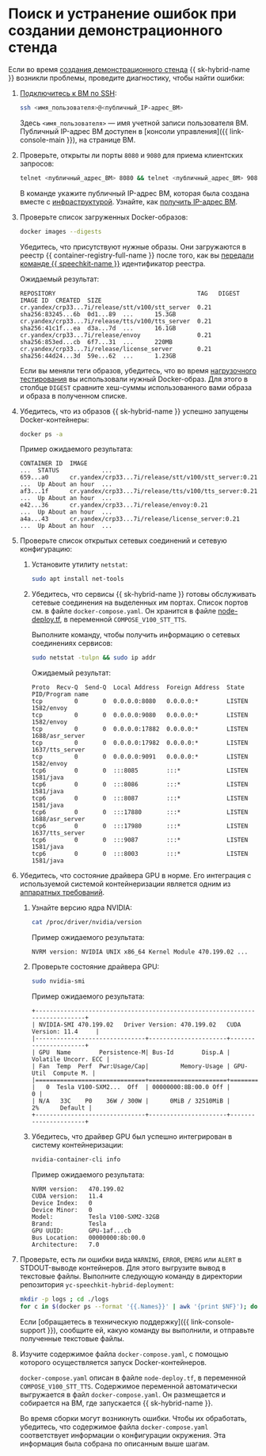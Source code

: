 # Поиск и устранение ошибок при создании демонстрационного стенда

Если во время [создания демонстрационного стенда](quickstart.md) {{ sk-hybrid-name }} возникли проблемы, проведите диагностику, чтобы найти ошибки:

1. [Подключитесь к ВМ по SSH](../compute/operations/vm-connect/ssh.md#vm-connect):

   ```bash
   ssh <имя_пользователя>@<публичный_IP-адрес_ВМ>
   ```

   Здесь `<имя_пользователя>` — имя учетной записи пользователя ВМ. Публичный IP-адрес ВМ доступен в [консоли управления]({{ link-console-main }}), на странице ВМ.

1. Проверьте, открыты ли порты `8080` и `9080` для приема клиентских запросов:

   ```bash
   telnet <публичный_адрес_ВМ> 8080 && telnet <публичный_адрес_ВМ> 9080
   ```

   В команде укажите публичный IP-адрес ВМ, которая была создана вместе с [инфраструктурой](quickstart.md#create-infrastructure). Узнайте, как [получить IP-адрес ВМ](../compute/operations/vm-info/get-info.md#outside-instance).

1. Проверьте список загруженных Docker-образов:

   ```bash
   docker images --digests
   ```

   Убедитесь, что присутствуют нужные образы. Они загружаются в реестр {{ container-registry-full-name }} после того, как вы [передали команде {{ speechkit-name }}](quickstart.md#get-started) идентификатор реестра.

   Ожидаемый результат:

   ```text
   REPOSITORY                                        TAG   DIGEST             IMAGE ID  CREATED  SIZE
   cr.yandex/crp33...7i/release/stt/v100/stt_server  0.21  sha256:83245...6b  0d1...89  ...      15.3GB
   cr.yandex/crp33...7i/release/tts/v100/tts_server  0.21  sha256:41c1f...ea  d3a...7d  ...      16.1GB
   cr.yandex/crp33...7i/release/envoy                0.21  sha256:853ed...cb  6f7...31  ...      220MB
   cr.yandex/crp33...7i/release/license_server       0.21  sha256:44d24...3d  59e...62  ...      1.23GB
   ```

   Если вы меняли теги образов, убедитесь, что во время [нагрузочного тестирования](quickstart.md#stt-and-tts) вы использовали нужный Docker-образ. Для этого в столбце `DIGEST` сравните хеш-суммы использованного вами образа и образа в полученном списке.

1. Убедитесь, что из образов {{ sk-hybrid-name }} успешно запущены Docker-контейнеры:

   ```bash
   docker ps -a
   ```

   Пример ожидаемого результата:

   ```text
   CONTAINER ID  IMAGE                                                  ...  STATUS            ...
   659...a0      cr.yandex/crp33...7i/release/stt/v100/stt_server:0.21  ...  Up About an hour  ...
   af3...1f      cr.yandex/crp33...7i/release/tts/v100/tts_server:0.21  ...  Up About an hour  ...
   e42...36      cr.yandex/crp33...7i/release/envoy:0.21                ...  Up About an hour  ...
   a4a...43      cr.yandex/crp33...7i/release/license_server:0.21       ...  Up About an hour  ...
   ```

1. Проверьте список открытых сетевых соединений и сетевую конфигурацию:

   1. Установите утилиту `netstat`:

      ```bash
      sudo apt install net-tools
      ```

   1. Убедитесь, что сервисы {{ sk-hybrid-name }} готовы обслуживать сетевые соединения на выделенных им портах. Список портов см. в файле `docker-compose.yaml`. Он хранится в файле [node-deploy.tf](https://github.com/yandex-cloud-examples/yc-speechkit-hybrid-deployment/blob/main/node-deploy.tf), в переменной `COMPOSE_V100_STT_TTS`.

      Выполните команду, чтобы получить информацию о сетевых соединениях сервисов:

      ```bash
      sudo netstat -tulpn && sudo ip addr
      ```

      Ожидаемый результат:

      ```text
      Proto  Recv-Q  Send-Q  Local Address  Foreign Address  State   PID/Program name
      tcp         0       0  0.0.0.0:8080   0.0.0.0:*        LISTEN  1582/envoy
      tcp         0       0  0.0.0.0:9080   0.0.0.0:*        LISTEN  1582/envoy
      tcp         0       0  0.0.0.0:17882  0.0.0.0:*        LISTEN  1688/asr_server
      tcp         0       0  0.0.0.0:17982  0.0.0.0:*        LISTEN  1637/tts_server
      tcp         0       0  0.0.0.0:9091   0.0.0.0:*        LISTEN  1582/envoy
      tcp6        0       0  :::8085        :::*             LISTEN  1581/java
      tcp6        0       0  :::8086        :::*             LISTEN  1581/java
      tcp6        0       0  :::8087        :::*             LISTEN  1581/java
      tcp6        0       0  :::17880       :::*             LISTEN  1688/asr_server
      tcp6        0       0  :::17980       :::*             LISTEN  1637/tts_server
      tcp6        0       0  :::9087        :::*             LISTEN  1581/java
      tcp6        0       0  :::8003        :::*             LISTEN  1581/java
      ```

1. Убедитесь, что состояние драйвера GPU в норме. Его интеграция с используемой системой контейнеризации является одним из [аппаратных требований](system-requirements.md#hardware).

   1. Узнайте версию ядра NVIDIA:

      ```bash
      cat /proc/driver/nvidia/version
      ```

      Пример ожидаемого результата:

      ```text
      NVRM version: NVIDIA UNIX x86_64 Kernel Module 470.199.02 ...
      ```

   1. Проверьте состояние драйвера GPU:

      ```bash
      sudo nvidia-smi
      ```

      Пример ожидаемого результата:

      ```text
      +-----------------------------------------------------------------------------+
      | NVIDIA-SMI 470.199.02   Driver Version: 470.199.02   CUDA Version: 11.4     |
      |-------------------------------+----------------------+----------------------+
      | GPU  Name        Persistence-M| Bus-Id        Disp.A | Volatile Uncorr. ECC |
      | Fan  Temp  Perf  Pwr:Usage/Cap|         Memory-Usage | GPU-Util  Compute M. |
      |===============================+======================+======================|
      |   0  Tesla V100-SXM2...  Off  | 00000000:8B:00.0 Off |                    0 |
      | N/A   33C    P0    36W / 300W |      0MiB / 32510MiB |      2%      Default |
      +-------------------------------+----------------------+----------------------+
      ```

   1. Убедитесь, что драйвер GPU был успешно интегрирован в систему контейнеризации:

      ```bash
      nvidia-container-cli info
      ```

      Пример ожидаемого результата:

      ```text
      NVRM version:   470.199.02
      CUDA version:   11.4
      Device Index:   0
      Device Minor:   0
      Model:          Tesla V100-SXM2-32GB
      Brand:          Tesla
      GPU UUID:       GPU-1af...cb
      Bus Location:   00000000:8b:00.0
      Architecture:   7.0
      ```

1. Проверьте, есть ли ошибки вида `WARNING`, `ERROR`, `EMERG` или `ALERT` в STDOUT-выводе контейнеров. Для этого выгрузите вывод в текстовые файлы. Выполните следующую команду в директории репозитория `yc-speechkit-hybrid-deployment`:

   ```bash
   mkdir -p logs ; cd ./logs
   for c in $(docker ps --format '{{.Names}}' | awk '{print $NF}'); do echo $c && docker logs $c &> $c.log; done
   ```

   Если [обращаетесь в техническую поддержку]({{ link-console-support }}), сообщите ей, какую команду вы выполнили, и отправьте полученные текстовые файлы.

1. Изучите содержимое файла `docker-compose.yaml`, с помощью которого осуществляется запуск Docker-контейнеров.

   `docker-compose.yaml` описан в файле `node-deploy.tf`, в переменной `COMPOSE_V100_STT_TTS`. Содержимое переменной автоматически выгружается в файл `docker-compose.yaml`. Он размещается и собирается на ВМ, где запускается {{ sk-hybrid-name }}.

   Во время сборки могут возникнуть ошибки. Чтобы их обработать, убедитесь, что содержимое файла `docker-compose.yaml` соответствует информации о конфигурации окружения. Эта информация была собрана по описанным выше шагам.
